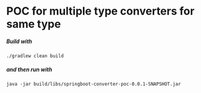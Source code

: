 # POC for multiple type converters for same type

##### Build with 

```
./gradlew clean build
```

##### and then run with

```
java -jar build/libs/springboot-converter-poc-0.0.1-SNAPSHOT.jar
```

